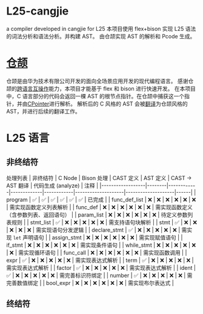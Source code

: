 # L25-cangjie

a compiler developed in cangjie for L25
本项目使用 flex+bison 实现 L25 语法的词法分析和语法分析。并构建 AST。
由仓颉实现 AST 的解析和 Pcode 生成。

# [仓颉](https://cangjie-lang.cn/)

仓颉是由华为技术有限公司开发的面向全场景应用开发的现代编程语言。
感谢仓颉的[跨语言互操作](https://cangjie-lang.cn/docs?url=%2F0.53.18%2Fuser_manual%2Fsource_zh_cn%2FFFI%2Fcangjie-c.html)能力，本项目才能基于 flex 和 bison 进行快速开发。
在本项目中，C 语言部分的代码会返回一棵 AST 的根节点指针。在仓颉中捕获这一个指针，并由[CPointer<T>](https://docs.cangjie-lang.cn/docs/0.53.18/libs/std/core/core_package_api/core_package_intrinsics.html#cpointert)进行解析。
解析后的 C 风格的 AST 会被[翻译](src/translate.cj)为仓颉风格的 AST，并进行后续的翻译工作。

# L25 语言

## 非终结符

处理列表
| 非终结符 | C Node | Bison 处理 | CAST 定义 | AST 定义 | CAST → AST 翻译 | 代码生成 (analyze) | 注释 |
|------------------|--------|------------|-------------|------------|--------------------|--------------------|------|
| program | ✅ | ✅ | ✅ | ✅ | ✅ | ✅ | 已完成 |
| func_def_list | ❌ | ❌ | ❌ | ❌ | ❌ | ❌ | 需实现函数定义列表解析 |
| func_def | ❌ | ❌ | ❌ | ❌ | ❌ | ❌ | 需实现函数定义（含参数列表、返回语句） |
| param_list | ❌ | ❌ | ❌ | ❌ | ❌ | ❌ | 待定义参数列表规则 |
| stmt_list | ✅ | ❌ | ❌ | ❌ | ❌ | ❌ | 需支持语句块解析 |
| stmt |  ✅  | ❌ | ❌ | ❌ | ❌ | ❌ | 需实现语句分发逻辑 |
| declare_stmt | ✅ | ❌ | ❌ | ❌ | ❌ | ❌ | 需实现 `let` 声明语句 |
| assign_stmt | ❌ | ❌ | ❌ | ❌ | ❌ | ❌ | 需实现赋值语句 |
| if_stmt | ❌ | ❌ | ❌ | ❌ | ❌ | ❌ | 需实现条件语句 |
| while_stmt | ❌ | ❌ | ❌ | ❌ | ❌ | ❌ | 需实现循环语句 |
| func_call | ❌ | ❌ | ❌ | ❌ | ❌ | ❌ | 需实现函数调用 |
| expr | ✅ | ❌ | ❌ | ❌ | ❌ | ❌ | 需实现表达式解析 |
| term | ✅ | ❌ | ❌ | ❌ | ❌ | ❌ | 需实现表达式解析 |
| factor | ✅ | ❌ | ❌ | ❌ | ❌ | ❌ | 需实现表达式解析 |
| ident | ✅ | ❌ | ❌ | ❌ | ❌ | ❌ | 需完善标识符绑定 |
| number | ✅ | ❌ | ❌ | ❌ | ❌ | ❌ | 需完善数值绑定 |
| bool_expr | ❌ | ❌ | ❌ | ❌ | ❌ | ❌ | 需实现布尔表达式 |


## 终结符
